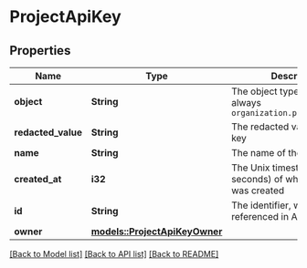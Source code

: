 # ProjectApiKey

## Properties

Name | Type | Description | Notes
------------ | ------------- | ------------- | -------------
**object** | **String** | The object type, which is always `organization.project.api_key` | 
**redacted_value** | **String** | The redacted value of the API key | 
**name** | **String** | The name of the API key | 
**created_at** | **i32** | The Unix timestamp (in seconds) of when the API key was created | 
**id** | **String** | The identifier, which can be referenced in API endpoints | 
**owner** | [**models::ProjectApiKeyOwner**](ProjectApiKey_owner.md) |  | 

[[Back to Model list]](../README.md#documentation-for-models) [[Back to API list]](../README.md#documentation-for-api-endpoints) [[Back to README]](../README.md)


